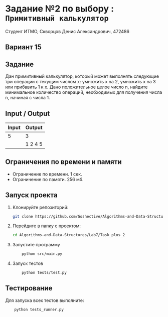 # Задание №2 по выбору : `Примитивный калькулятор`
Студент ИТМО,  Скворцов Денис Александрович, 472486

## Вариант 15

## Задание 
Дан примитивный калькулятор, который может выполнять следующие три операции с 
текущим числом x: умножить x на 2, умножить x на 3 или прибавить 1 к x.
Дано положительное целое число n, найдите минимальное количество операций,
необходимых для получения числа n, начиная с числа 1.


## Input / Output 

| Input    | Output |
|----------|----------|
| 5        | 3        |
|          | 1 2 4 5  |

## Ограничения по времени и памяти

- Ограничение по времени. 1 сек.
- Ограничение по памяти. 256 мб.


## Запуск проекта
1. Клонируйте репозиторий:
   ```bash
   git clone https://github.com/Goshective/Algorithms-and-Data-Structures
   ```
2. Перейдите в папку с проектом:
   ```bash
   cd Algorithms-and-Data-Structures/Lab7/Task_plus_2
   ```

3. Запустите программу
    ```bash
        python src/main.py
    ```

4. Запуск тестов
    ```bash
        python tests/test.py
    ```

## Тестирование
Для запуска всех тестов выполните:
```bash
    python tests_runner.py
```